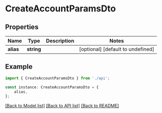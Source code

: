 # CreateAccountParamsDto


## Properties

Name | Type | Description | Notes
------------ | ------------- | ------------- | -------------
**alias** | **string** |  | [optional] [default to undefined]

## Example

```typescript
import { CreateAccountParamsDto } from './api';

const instance: CreateAccountParamsDto = {
    alias,
};
```

[[Back to Model list]](../README.md#documentation-for-models) [[Back to API list]](../README.md#documentation-for-api-endpoints) [[Back to README]](../README.md)

